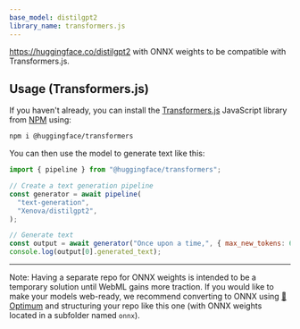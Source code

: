 ```yaml
---
base_model: distilgpt2
library_name: transformers.js
---
```


https://huggingface.co/distilgpt2 with ONNX weights to be compatible with Transformers.js.


## Usage (Transformers.js)

If you haven't already, you can install the [Transformers.js](https://huggingface.co/docs/transformers.js) JavaScript library from [NPM](https://www.npmjs.com/package/@huggingface/transformers) using:
```bash
npm i @huggingface/transformers
```

You can then use the model to generate text like this:

```js
import { pipeline } from "@huggingface/transformers";

// Create a text generation pipeline
const generator = await pipeline(
  "text-generation",
  "Xenova/distilgpt2",
);

// Generate text
const output = await generator("Once upon a time,", { max_new_tokens: 64, do_sample: true });
console.log(output[0].generated_text);
```

---

Note: Having a separate repo for ONNX weights is intended to be a temporary solution until WebML gains more traction. If you would like to make your models web-ready, we recommend converting to ONNX using [🤗 Optimum](https://huggingface.co/docs/optimum/index) and structuring your repo like this one (with ONNX weights located in a subfolder named `onnx`).